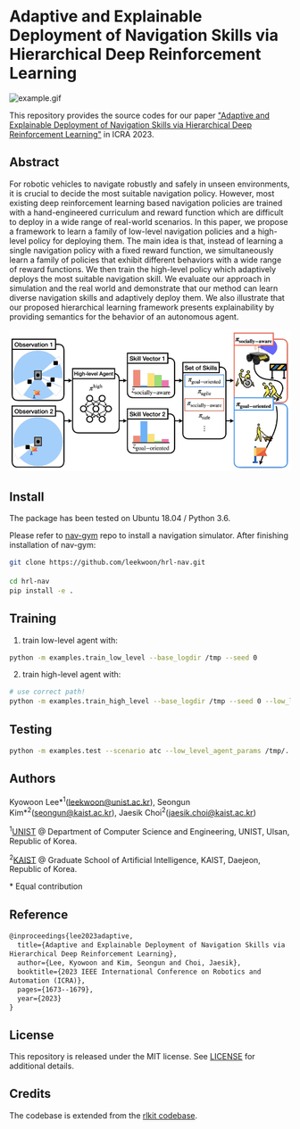 # Adaptive and Explainable Deployment of Navigation Skills via Hierarchical Deep Reinforcement Learning

![example.gif](assets/example.gif)

This repository provides the source codes for our paper ["Adaptive and Explainable Deployment of Navigation Skills via Hierarchical Deep Reinforcement Learning"](https://arxiv.org/pdf/2305.19746.pdf) in ICRA 2023.

## Abstract

For robotic vehicles to navigate robustly and safely in unseen environments, it is crucial to decide the most suitable navigation policy. However, most existing deep reinforcement learning based navigation policies are trained with a hand-engineered curriculum and reward function which are difficult to deploy in a wide range of real-world scenarios. In this paper, we propose a framework to learn a family of low-level navigation policies and a high-level policy for deploying them. The main idea is that, instead of learning a single navigation policy with a fixed reward function, we simultaneously learn a family of policies that exhibit different behaviors with a wide range of reward functions. We then train the high-level policy which adaptively deploys the most suitable navigation skill. We evaluate our approach in simulation and the real world and demonstrate that our method can learn diverse navigation skills and adaptively deploy them. We also illustrate that our proposed hierarchical learning framework presents explainability by providing semantics for the behavior of an autonomous agent.

<p align="center">
<img src="assets/fig.png" width="600" />
</p>

## Install

The package has been tested on Ubuntu 18.04 / Python 3.6. 

Please refer to [nav-gym](https://github.com/leekwoon/nav-gym) repo to install a navigation simulator. After finishing installation of nav-gym:


```bash
git clone https://github.com/leekwoon/hrl-nav.git

cd hrl-nav
pip install -e .
```

## Training

1. train low-level agent with:

```bash
python -m examples.train_low_level --base_logdir /tmp --seed 0
```

2. train high-level agent with:

```bash
# use correct path!
python -m examples.train_high_level --base_logdir /tmp --seed 0 --low_level_agent_params /tmp/...LOW_LEVEL_PATH.../itr_120.pkl
```

## Testing

```bash
python -m examples.test --scenario atc --low_level_agent_params /tmp/...LOW_LEVEL_PATH.../itr_120.pkl --high_level_agent_params /tmp/...HIGH_LEVEL_PATH.../itr_80.pkl --spec atc
```

## Authors

Kyowoon Lee\*<sup>1</sup>(leekwoon@unist.ac.kr), Seongun Kim\*<sup>2</sup>(seongun@kaist.ac.kr), Jaesik Choi<sup>2</sup>(jaesik.choi@kaist.ac.kr)

<sup>1</sup>[UNIST](http://www.unist.ac.kr/) @ Department of Computer Science and Engineering, UNIST, Ulsan, Republic of Korea.

<sup>2</sup>[KAIST](http://kaist.ac.kr/kr/) @ Graduate School of Artificial Intelligence, KAIST, Daejeon, Republic of Korea. 

\* Equal contribution

## Reference

```
@inproceedings{lee2023adaptive,
  title={Adaptive and Explainable Deployment of Navigation Skills via Hierarchical Deep Reinforcement Learning},
  author={Lee, Kyowoon and Kim, Seongun and Choi, Jaesik},
  booktitle={2023 IEEE International Conference on Robotics and Automation (ICRA)},
  pages={1673--1679},
  year={2023}
}
```

## License

This repository is released under the MIT license. See [LICENSE](LICENSE) for additional details.

## Credits

The codebase is extended from the [rlkit codebase](https://github.com/rail-berkeley/rlkit). 
